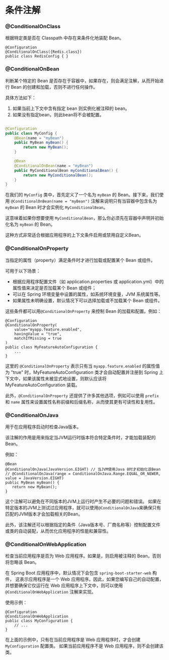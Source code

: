 # 条件注解

### @ConditionalOnClass

根据特定类是否在 Classpath 中存在来条件化地装配 Bean。

```
@Configuration
@ConditionalOnClass({Redis.class})
public class RedisConfig { }
```

### @ConditionalOnBean

判断某个特定的 Bean 是否存在于容器中，如果存在，则会满足注解，从而开始进行 Bean 的创建和加载，否则不进行任何操作。

具体方法如下：

1. 如果当前上下文中含有指定 bean 则实例化被注释的 bean。
2. 如果没有指定bean，则此bean将不会被配置。

```java

@Configuration
public class MyConfig {
    @Bean(name = "myBean")
    public MyBean myBean() {
        return new MyBean();
    }

    @Bean
    @ConditionalOnBean(name = "myBean")
    public MyConditionalBean myConditionalBean() {
        return new MyConditionalBean();
    }
}
```

在我们的 `MyConfig` 类中，首先定义了一个名为 `myBean` 的 Bean。接下来，我们使用 `@ConditionalOnBean(name = "myBean")`
注解来说明只有当容器中包含名为 `myBean` 的 Bean 时才会实例化 `MyConditionalBean`。

这意味着如果你想要使用 `MyConditionalBean`，那么你必须先在容器中声明并初始化名为 `myBean` 的 Bean。

这种方式非常适合根据应用程序的上下文条件启用或禁用自定义Bean。

### @ConditionalOnProperty

当指定的属性（property）满足条件时才进行加载或配置某个 Bean 或组件。

可用于以下场景：

- 根据应用程序配置文件（如 application.properties 或 application.yml）中的属性值来决定是否加载某个 Bean 或组件；
- 可以在 Spring 环境变量中设置的属性，如系统环境变量，JVM 系统属性等。
- 如果属性未明确设置，默认情况下可以选择加载或不加载某个 Bean 或组件。

这些条件都可以用`@ConditionalOnProperty` 来控制 Bean 的加载和配置。例如：

```
@Configuration
@ConditionalOnProperty(
    value="myapp.feature.enabled",
    havingValue = "true",
    matchIfMissing = true
)
public class MyFeatureAutoConfiguration {
    ...
}
```

这里的 `@ConditionalOnProperty` 表示只有当 `myapp.feature.enabled` 的属性值为 "true" 时，MyFeatureAutoConfiguration
类才会自动配置并注册到 Spring 上下文中，如果该属性未被显式地设置，则默认应该将 MyFeatureAutoConfiguration 装载。

此外，`@ConditionalOnProperty` 还提供了许多其他选项，例如可以使用 `prefix` 和 `name` 属性来设置属性名称前缀和后缀名称，从而使其更有可读性和复用性。

### @ConditionalOnJava

用于在应用程序启动时检查Java版本。

该注解的作用是用来指定当JVM运行时版本符合特定条件时，才能加载装配的Bean。

例如：

```
@Bean
@ConditionalOnJava(JavaVersion.EIGHT) // 当JVM使用Java 8时才初始化该Bean
// @ConditionalOnJava(range = ConditionalOnJava.Range.EQUAL_OR_NEWER, value = JavaVersion.EIGHT)
public MyBean myBean() {
   return new MyBean();
}
```

这个注解可以避免在不同版本的JVM上运行时产生不必要的问题和错误。
如果在特定版本的JVM上测试过应用程序，就可以使用`@ConditionalOnJava`来确保只有匹配的JVM版本才会加载相关的Bean。

此外，该注解还可以根据指定的条件（Java版本号、厂商名称等）控制配置文件或类的自动装配，从而优化应用程序的性能和兼容性。

### @ConditionalOnWebApplication

检查当前应用程序是否为 Web 应用程序。如果是，则启用被注释的 Bean，否则将忽略该 Bean。

在 Spring Boot 应用程序中，默认情况下会包含 `spring-boot-starter-web` 构件，
这表示应用程序是一个 Web 应用程序。因此，如果您编写自己的自动配置，并想要确保它仅运行在 Web
应用程序上下文中，则可以使用 `@ConditionalOnWebApplication` 注解来实现。

使用示例：

```
@Configuration
@ConditionalOnWebApplication
public class MyConfiguration {
    // ...
}
```

在上面的示例中，只有在当前应用程序是 Web 应用程序时，才会创建 `MyConfiguration` 配置类。
如果当前应用程序不是 Web 应用程序，则不会创建该类。

